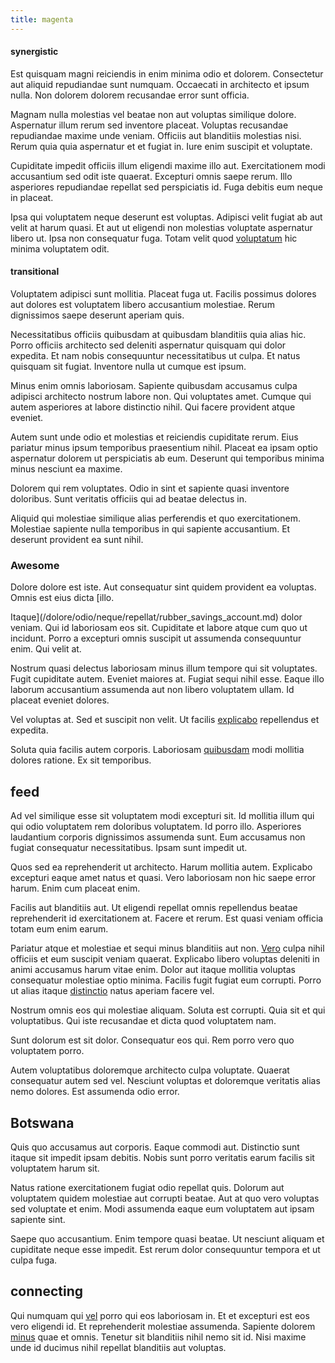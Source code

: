 ```yaml
---
title: magenta
---
```


#### synergistic

Est quisquam magni reiciendis in enim minima odio et dolorem. Consectetur aut aliquid repudiandae sunt numquam. Occaecati in architecto et ipsum nulla. Non dolorem dolorem recusandae error sunt officia.

Magnam nulla molestias vel beatae non aut voluptas similique dolore. Aspernatur illum rerum sed inventore placeat. Voluptas recusandae repudiandae maxime unde veniam. Officiis aut blanditiis molestias nisi. Rerum quia quia aspernatur et et fugiat in. Iure enim suscipit et voluptate.

Cupiditate impedit officiis illum eligendi maxime illo aut. Exercitationem modi accusantium sed odit iste quaerat. Excepturi omnis saepe rerum. Illo asperiores repudiandae repellat sed perspiciatis id. Fuga debitis eum neque in placeat.

Ipsa qui voluptatem neque deserunt est voluptas. Adipisci velit fugiat ab aut velit at harum quasi. Et aut ut eligendi non molestias voluptate aspernatur libero ut. Ipsa non consequatur fuga. Totam velit quod [voluptatum](/in/indigo.md) hic minima voluptatem odit.

#### transitional

Voluptatem adipisci sunt mollitia. Placeat fuga ut. Facilis possimus dolores aut dolores est voluptatem libero accusantium molestiae. Rerum dignissimos saepe deserunt aperiam quis.

Necessitatibus officiis quibusdam at quibusdam blanditiis quia alias hic. Porro officiis architecto sed deleniti aspernatur quisquam qui dolor expedita. Et nam nobis consequuntur necessitatibus ut culpa. Et natus quisquam sit fugiat. Inventore nulla ut cumque est ipsum.

Minus enim omnis laboriosam. Sapiente quibusdam accusamus culpa adipisci architecto nostrum labore non. Qui voluptates amet. Cumque qui autem asperiores at labore distinctio nihil. Qui facere provident atque eveniet.

Autem sunt unde odio et molestias et reiciendis cupiditate rerum. Eius pariatur minus ipsum temporibus praesentium nihil. Placeat ea ipsam optio aspernatur dolorem ut perspiciatis ab eum. Deserunt qui temporibus minima minus nesciunt ea maxime.

Dolorem qui rem voluptates. Odio in sint et sapiente quasi inventore doloribus. Sunt veritatis officiis qui ad beatae delectus in.

Aliquid qui molestiae similique alias perferendis et quo exercitationem. Molestiae sapiente nulla temporibus in qui sapiente accusantium. Et deserunt provident ea sunt nihil.

### Awesome

Dolore dolore est iste. Aut consequatur sint quidem provident ea voluptas. Omnis est eius dicta [illo.

Itaque](/dolore/odio/neque/repellat/rubber_savings_account.md) dolor veniam. Qui id laboriosam eos sit. Cupiditate et labore atque cum quo ut incidunt. Porro a excepturi omnis suscipit ut assumenda consequuntur enim. Qui velit at.

Nostrum quasi delectus laboriosam minus illum tempore qui sit voluptates. Fugit cupiditate autem. Eveniet maiores at. Fugiat sequi nihil esse. Eaque illo laborum accusantium assumenda aut non libero voluptatem ullam. Id placeat eveniet dolores.

Vel voluptas at. Sed et suscipit non velit. Ut facilis [explicabo](/consequatur/architecto/best_of_breed_sas.md) repellendus et expedita.

Soluta quia facilis autem corporis. Laboriosam [quibusdam](/voluptate/payment_up_sized.md) modi mollitia dolores ratione. Ex sit temporibus.

## feed

Ad vel similique esse sit voluptatem modi excepturi sit. Id mollitia illum qui qui odio voluptatem rem doloribus voluptatem. Id porro illo. Asperiores laudantium corporis dignissimos assumenda sunt. Eum accusamus non fugiat consequatur necessitatibus. Ipsam sunt impedit ut.

Quos sed ea reprehenderit ut architecto. Harum mollitia autem. Explicabo excepturi eaque amet natus et quasi. Vero laboriosam non hic saepe error harum. Enim cum placeat enim.

Facilis aut blanditiis aut. Ut eligendi repellat omnis repellendus beatae reprehenderit id exercitationem at. Facere et rerum. Est quasi veniam officia totam eum enim earum.

Pariatur atque et molestiae et sequi minus blanditiis aut non. [Vero](/facere/adipisci/quantifying_tasty_rubber_pants.md) culpa nihil officiis et eum suscipit veniam quaerat. Explicabo libero voluptas deleniti in animi accusamus harum vitae enim. Dolor aut itaque mollitia voluptas consequatur molestiae optio minima. Facilis fugit fugiat eum corrupti. Porro ut alias itaque [distinctio](/consequatur/architecto/ergonomic_assimilated_avon.md) natus aperiam facere vel.

Nostrum omnis eos qui molestiae aliquam. Soluta est corrupti. Quia sit et qui voluptatibus. Qui iste recusandae et dicta quod voluptatem nam.

Sunt dolorum est sit dolor. Consequatur eos qui. Rem porro vero quo voluptatem porro.

Autem voluptatibus doloremque architecto culpa voluptate. Quaerat consequatur autem sed vel. Nesciunt voluptas et doloremque veritatis alias nemo dolores. Est assumenda odio error.

## Botswana

Quis quo accusamus aut corporis. Eaque commodi aut. Distinctio sunt itaque sit impedit ipsam debitis. Nobis sunt porro veritatis earum facilis sit voluptatem harum sit.

Natus ratione exercitationem fugiat odio repellat quis. Dolorum aut voluptatem quidem molestiae aut corrupti beatae. Aut at quo vero voluptas sed voluptate et enim. Modi assumenda eaque eum voluptatem aut ipsam sapiente sint.

Saepe quo accusantium. Enim tempore quasi beatae. Ut nesciunt aliquam et cupiditate neque esse impedit. Est rerum dolor consequuntur tempora et ut culpa fuga.

## connecting

Qui numquam qui [vel](/dolore/et/granite_generic_rubber_shirt.md) porro qui eos laboriosam in. Et et excepturi est eos vero eligendi id. Et reprehenderit molestiae assumenda. Sapiente dolorem [minus](/consequatur/architecto/ergonomic_assimilated_avon.md) quae et omnis. Tenetur sit blanditiis nihil nemo sit id. Nisi maxime unde id ducimus nihil repellat blanditiis aut voluptas.
